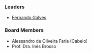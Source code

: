 ### Leaders

* [Fernando Galves](mailto:fernando.galves@owasp.org)

### Board Members

* Alessandro de Oliveira Faria (Cabelo)
* Prof. Dra. Inês Brosso

